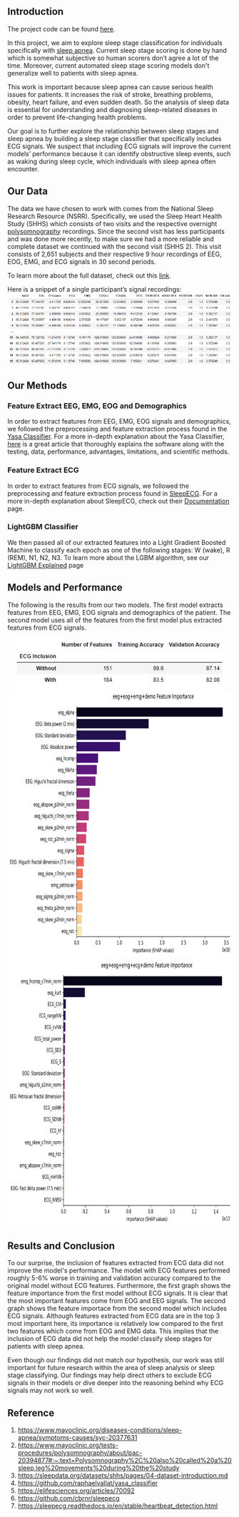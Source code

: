 ## Introduction

The project code can be found [here](https://github.com/chinkevin/DSC180_sleep_apnea).

In this project, we aim to explore sleep stage classification for individuals specifically with [sleep apnea](https://www.mayoclinic.org/diseases-conditions/sleep-apnea/symptoms-causes/syc-20377631). Current sleep stage scoring is done by hand which is somewhat subjective so human scorers don’t agree a lot of the time. Moreover, current automated sleep stage scoring models don't generalize well to patients with sleep apnea. 

This work is important because sleep apnea can cause serious health issues for patients. It increases the risk of stroke, breathing problems, obesity, heart failure, and even sudden death. So the analysis of sleep data is essential for understanding and diagnosing sleep-related diseases in order to prevent life-changing health problems.

Our goal is to further explore the relationship between sleep stages and sleep apnea by building a sleep stage classifier that specifically includes ECG signals. We suspect that including ECG signals will improve the current models’ performance because it can identify obstructive sleep events, such as waking during sleep cycle, which individuals with sleep apnea often encounter.

## Our Data

The data we have chosen to work with comes from the National Sleep Research Resource (NSRR). Specifically, we used the Sleep Heart Health Study (SHHS) which consists of two visits and the respective overnight [polysomnography](https://www.mayoclinic.org/tests-procedures/polysomnography/about/pac-20394877#:~:text=Polysomnography%2C%20also%20called%20a%20sleep,leg%20movements%20during%20the%20study) recordings. Since the second visit has less participants and was done more recently, to make sure we had a more reliable and complete dataset we continued with the second visit (SHHS 2). This visit consists of 2,651 subjects and their respective 9 hour recordings of EEG, EOG, EMG, and ECG signals in 30 second periods. 

To learn more about the full dataset, check out this [link](https://sleepdata.org/datasets/shhs/pages/04-dataset-introduction.md).

Here is a snippet of a single participant’s signal recordings:
![visit2](images/data_snip.PNG)

## Our Methods
### Feature Extract EEG, EMG, EOG and Demographics
In order to extract features from EEG, EMG, EOG signals and demographics, we followed the preprocessing and feature extraction process found in the [Yasa Classifier](https://github.com/raphaelvallat/yasa_classifier). For a more in-depth explanation about the Yasa Classifier, [here](https://elifesciences.org/articles/70092) is a great article that thoroughly explains the software along with the testing, data, performance, advantages, limitations, and scientific methods.

### Feature Extract ECG
In order to extract features from ECG signals, we followed the preprocessing and feature extraction process found in [SleepECG](https://github.com/cbrnr/sleepecg). For a more in-depth explanation about SleepECG, check out their [Documentation](https://sleepecg.readthedocs.io/en/stable/heartbeat_detection.html) page.

### LightGBM Classifier
We then passed all of our extracted features into a Light Gradient Boosted Machine to classify each epoch as one of the following stages: W (wake), R (REM), N1, N2, N3. To learn more about the LGBM algorithm, see our [LightGBM Explained](lgbm_explained.md) page

## Models and Performance
The following is the results from our two models. The first model extracts features from EEG, EMG, EOG signals and demographics of the patient. The second model uses all of the features from the first model plus extracted features from ECG signals.
<html>
<div align= "center"><img src="images/result_table.PNG"><img src="images/without_ecg_fimp.png" width="900" height="600"><img src="images/with_ecg_fimp.png" width="900" height="600">
</div align= "left">
</html>
  
## Results and Conclusion

To our surprise, the inclusion of features extracted from ECG data did not improve the model's performance. The model with ECG features performed roughly 5-6% worse in training and validation accuracy compared to the original model without ECG features. Furthermore, the first graph shows the feature importance from the first model without ECG signals. It is clear that the most important features come from EOG and EEG signals. The second graph shows the feature importace from the second model which includes ECG signals. Although features extracted from ECG data are in the top 3 most important here, its importance is relatively low compared to the first two features which come from EOG and EMG data. This implies that the inclusion of ECG data did not help the model classify sleep stages for patients with sleep apnea.

Even though our findings did not match our hypothesis, our work was still important for future research within the area of sleep analysis or sleep stage classifying. Our findings may help direct others to exclude ECG signals in their models or dive deeper into the reasoning behind why ECG signals may not work so well. 

## Reference

1. https://www.mayoclinic.org/diseases-conditions/sleep-apnea/symptoms-causes/syc-20377631
2. https://www.mayoclinic.org/tests-procedures/polysomnography/about/pac-20394877#:~:text=Polysomnography%2C%20also%20called%20a%20sleep,leg%20movements%20during%20the%20study
3. https://sleepdata.org/datasets/shhs/pages/04-dataset-introduction.md
4. https://github.com/raphaelvallat/yasa_classifier
5. https://elifesciences.org/articles/70092
6. https://github.com/cbrnr/sleepecg
7. https://sleepecg.readthedocs.io/en/stable/heartbeat_detection.html
